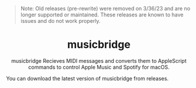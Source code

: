 > Note: Old releases (pre-rewrite) were removed on 3/36/23 and are no longer supported or maintained. These releases are known to have issues and do not work properly.

<h1 align="center">musicbridge</h1>

<p align="center">musicbridge Recieves MIDI messages and converts them to AppleScript commands to control Apple Music and Spotify for macOS.</p>


You can download the latest version of musicbridge from releases.
